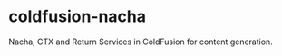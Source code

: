 coldfusion-nacha
================

Nacha, CTX and Return Services in ColdFusion for content generation.
